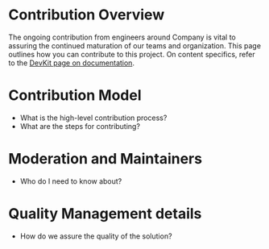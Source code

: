 # Contribution Overview

The ongoing contribution from engineers around Company is vital to assuring the continued maturation of our teams and organization. This page outlines how you can contribute to this project. On content specifics, refer to the [DevKit page on documentation](https://devkit.company.com/innersources/guidelines).

# Contribution Model

- What is the high-level contribution process?
- What are the steps for contributing?

# Moderation and Maintainers

- Who do I need to know about?

# Quality Management details

- How do we assure the quality of the solution?